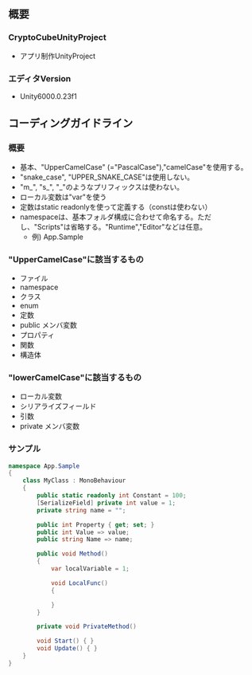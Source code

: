## 概要
### CryptoCubeUnityProject
  - アプリ制作UnityProject
### エディタVersion
  - Unity6000.0.23f1

## コーディングガイドライン
### 概要
- 基本、"UpperCamelCase" (="PascalCase"),"camelCase"を使用する。
- "snake_case", "UPPER_SNAKE_CASE"は使用しない。
- "m_", "s_", "_"のようなプリフィックスは使わない。
- ローカル変数は"var"を使う
- 定数はstatic readonlyを使って定義する（constは使わない）
- namespaceは、基本フォルダ構成に合わせて命名する。ただし、"Scripts"は省略する。"Runtime","Editor"などは任意。
  - 例) App.Sample

### "UpperCamelCase"に該当するもの
- ファイル
- namespace
- クラス
- enum
- 定数
- public メンバ変数
- プロパティ
- 関数
- 構造体

### "lowerCamelCase"に該当するもの
- ローカル変数
- シリアライズフィールド
- 引数
- private メンバ変数

### サンプル
```C#
namespace App.Sample
{
    class MyClass : MonoBehaviour
    {
        public static readonly int Constant = 100;
        [SerializeField] private int value = 1;
        private string name = "";

        public int Property { get; set; }
        public int Value => value;
        public string Name => name;

        public void Method()
        {
            var localVariable = 1;

            void LocalFunc()
            {

            }
        }

        private void PrivateMethod()

        void Start() { }
        void Update() { }
    }
}
```